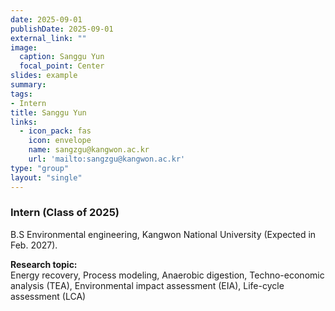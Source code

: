 ```yaml
---
date: 2025-09-01
publishDate: 2025-09-01
external_link: ""
image:
  caption: Sanggu Yun
  focal_point: Center
slides: example
summary:
tags:
- Intern
title: Sanggu Yun
links:
  - icon_pack: fas
    icon: envelope
    name: sangzgu@kangwon.ac.kr
    url: 'mailto:sangzgu@kangwon.ac.kr'
type: "group"
layout: "single"
---
```


### Intern (Class of 2025) ###
B.S Environmental engineering, Kangwon National University (Expected in Feb. 2027).

**Research topic:**
<br>
Energy recovery, Process modeling, Anaerobic digestion, Techno-economic analysis (TEA), Environmental impact assessment (EIA), Life-cycle assessment (LCA)
